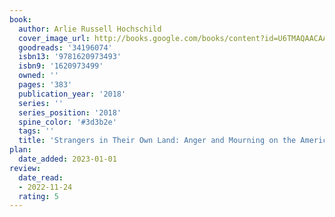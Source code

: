 ```yaml
---
book:
  author: Arlie Russell Hochschild
  cover_image_url: http://books.google.com/books/content?id=U6TMAQAACAAJ&printsec=frontcover&img=1&zoom=1&source=gbs_api
  goodreads: '34196074'
  isbn13: '9781620973493'
  isbn9: '1620973499'
  owned: ''
  pages: '383'
  publication_year: '2018'
  series: ''
  series_position: '2018'
  spine_color: '#3d3b2e'
  tags: ''
  title: 'Strangers in Their Own Land: Anger and Mourning on the American Right'
plan:
  date_added: 2023-01-01
review:
  date_read:
  - 2022-11-24
  rating: 5
---
```

